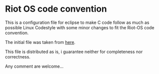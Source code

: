# Riot OS code convention
This is a configuration file for eclipse to make C code follow as much as possible Linux Codestyle with some minor changes to fit the Riot-OS code convention.

The initial file was taken from [here](https://gist.github.com/txomon/8397487).

This file is distributed as is, i guarantee neither for completeness nor correctness. 

Any comment are welcome...
